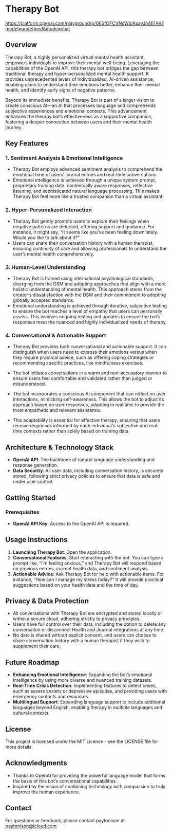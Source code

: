 # Therapy Bot

https://platform.openai.com/playground/p/06SfOFCVNcWbiAxavJh4E1AK?model=undefined&mode=chat

## Overview
Therapy Bot, a highly personalized virtual mental health assistant, empowers individuals to improve their mental well-being. Leveraging the capabilities of the OpenAI API, this therapy bot bridges the gap between traditional therapy and hyper-personalized mental health support. It provides unprecedented levels of individualized, AI-driven assistance, enabling users to understand their emotions better, enhance their mental health, and identify early signs of negative patterns.

Beyond its immediate benefits, Therapy Bot is part of a larger vision to create conscious AI—an AI that processes language and comprehends subjective experiences and emotional contexts. This advancement enhances the therapy bot’s effectiveness as a supportive companion, fostering a deeper connection between users and their mental health journey.

## Key Features
### 1. Sentiment Analysis & Emotional Intelligence
- Therapy Bot employs advanced sentiment analysis to comprehend the emotional tone of users’ journal entries and real-time conversations.
- Emotional intelligence is achieved through a unique system prompt, proprietary training data, contextually aware responses, reflective listening, and sophisticated natural language processing. This makes Therapy Bot feel more like a trusted companion than a virtual assistant.

### 2. Hyper-Personalized Interaction
- Therapy Bot gently prompts users to explore their feelings when negative patterns are detected, offering support and guidance. For instance, it might say, “It seems like you’ve been feeling down lately. Would you like to talk about it?”
- Users can share their conversation history with a human therapist, ensuring continuity of care and allowing professionals to understand the user’s mental health comprehensively.

### 3. Human-Level Understanding
- Therapy Bot is trained using international psychological standards, diverging from the DSM and adopting approaches that align with a more holistic understanding of mental health. This approach stems from the creator’s dissatisfaction with the DSM and their commitment to adopting globally accepted standards.
- Emotional understanding is achieved through iterative, subjective testing to ensure the bot reaches a level of empathy that users can personally assess. This involves ongoing testing and updates to ensure the bot’s responses meet the nuanced and highly individualized needs of therapy.

### 4. Conversational & Actionable Support
- Therapy Bot provides both conversational and actionable support. It can distinguish when users need to express their emotions versus when they require practical advice, such as offering coping strategies or recommending specific practices, like mindfulness exercises.
- The bot initiates conversations in a warm and non-accusatory manner to ensure users feel comfortable and validated rather than judged or misunderstood.

- The bot incorporates a conscious AI component that can reflect on user interactions, mimicking self-awareness. This allows the bot to adjust its approach based on user responses, adapting in real time to provide the most empathetic and relevant assistance.

- This adaptability is essential for effective therapy, ensuring that users receive responses informed by each individual's subjective and real-time contexts rather than solely based on training data.

## Architecture & Technology Stack
- **OpenAI API**: The backbone of natural language understanding and response generation.
- **Data Security**: All user data, including conversation history, is securely stored, following strict privacy policies to ensure that data is safe and under user control.

## Getting Started
### Prerequisites
- **OpenAI API Key**: Access to the OpenAI API is required.

## Usage Instructions
1. **Launching Therapy Bot**: Open the application.
2. **Conversational Features**: Start interacting with the bot. You can type a prompt like, “I’m feeling anxious,” and Therapy Bot will respond based on previous entries, current health data, and sentiment analysis.
3. **Actionable Advice**: Ask Therapy Bot for help with actionable items. For instance, “How can I manage my stress today?” It will provide practical suggestions based on your health data and the time of day.

## Privacy & Data Protection
- All conversations with Therapy Bot are encrypted and stored locally or within a secure cloud, adhering strictly to privacy principles.
- Users have full control over their data, including the option to delete any conversation or disconnect Health and Journal integrations at any time.
- No data is shared without explicit consent, and users can choose to share conversation history with a human therapist if they wish to supplement their care.

## Future Roadmap
- **Enhancing Emotional Intelligence**: Expanding the bot’s emotional intelligence by using more diverse and nuanced training datasets.
- **Real-Time Crisis Detection**: Implementing features to detect crises, such as severe anxiety or depressive episodes, and providing users with emergency contacts and resources.
- **Multilingual Support**: Expanding language support to include additional languages beyond English, enabling therapy in multiple languages and cultural contexts.

## License
This project is licensed under the MIT License - see the LICENSE file for more details.

## Acknowledgments
- Thanks to OpenAI for providing the powerful language model that forms the basis of this bot’s conversational capabilities.
- Inspired by the vision of combining technology with compassion to truly improve the human experience.

## Contact
For questions or feedback, please contact paytonison at paytonison@icloud.com
